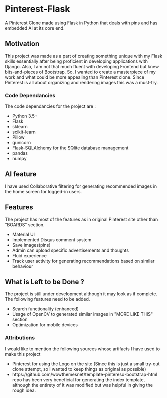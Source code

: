 # Pinterest-Flask
A Pinterest Clone made using Flask in Python that deals with pins and has embedded AI at its core end.

## Motivation 
This project was made as a part of creating something unique with my Flask skills essentially after being proficient in developing applications with Django. Also, I am not that much
fluent with developing Frontend but knew bits-and-pieces of Bootstrap. So, I wanted to create a masterpiece of my work and what could be more appealing than Pinterest clone. 
Since Pinterest is all about organizing and rendering images this was a must-try.

### Code Dependancies
The code dependancies for the project are : 
<ul>
<li>Python 3.5+
<li>Flask 
<li>sklearn
<li>scikit-learn
<li>Pillow
<li>gunicorn
<li>Flask-SQLAlchemy for the SQlite database management
<li>pandas 
<li>numpy
</ul>

## AI feature
I have used Collaborative filtering for generating recommended images in the home screen for logged-in users.

## Features 
The project has most of the features as in original Pinterest site other than "BOARDS" section. 
<ul>
<li>Material UI
<li>Implemented Disqus comment system
<li>Save images(pins)
<li>Admin can upload specific advertisements and thoughts
<li>Fluid experience
<li>Track user activity for generating recommendations based on similar behaviour
</ul>

## What is Left to be Done ?
The project is still under development although it may look as if complete. <br>The following features need to be added.
<ul><li>Search functionality (enhanced) <li>Usage of OpenCV to generated similar images in "MORE LIKE THIS" section
<li>Optimization for mobile devices</ul>

### Attributions 
I would like to mention the following sources whose artifacts I have used to make this project
<ul>
<li>Pinterest for using the Logo on the site (Since this is just a small try-out clone attempt, so I wanted to keep things as original as possible)
<li>https://github.com/wowthemesnet/template-pintereso-bootstrap-html repo has been very beneficial for generating the index template, although the entirety of it was modified 
but  was helpful in giving the rough idea.
</ul>

